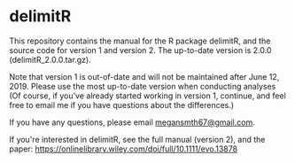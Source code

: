 # delimitR


This repository contains the manual for the R package delimitR, and the source code for version 1 and version 2. The up-to-date version is 2.0.0 (delimitR_2.0.0.tar.gz). 

Note that version 1 is out-of-date and will not be maintained after June 12, 2019. Please use the most up-to-date version when conducting analyses (Of course, if you've already started working in version 1, continue, and feel free to email me if you have questions about the differences.)

If you have any questions, please email megansmth67@gmail.com.

If you're interested in delimitR, see the full manual (version 2), and the paper:
https://onlinelibrary.wiley.com/doi/full/10.1111/evo.13878


